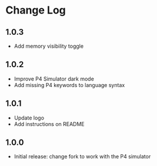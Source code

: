 # Change Log

## 1.0.3

- Add memory visibility toggle

## 1.0.2

- Improve P4 Simulator dark mode
- Add missing P4 keywords to language syntax

## 1.0.1

- Update logo
- Add instructions on README

## 1.0.0

- Initial release: change fork to work with the P4 simulator
